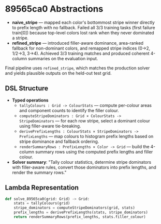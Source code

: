 # 89565ca0 Abstractions

- **naive_stripe** — mapped each color's bottommost stripe winner directly to prefix length with no fallback. Failed all 3/3 training tasks (first failure train[0]) because top-level colors lost rank when they never dominated a stripe.
- **refined_stripe** — introduced filler-aware dominance, area-ranked fallback for non-dominant colors, and remapped stripe indices (0→2, 1/2→3, 3→4). Achieved 3/3 training matches and produced coherent 4-column summaries on the evaluation input.

Final pipeline uses `refined_stripe`, which matches the production solver and yields plausible outputs on the held-out test grid.

## DSL Structure
- **Typed operations**
  - `tallyColours : Grid -> ColourStats` — compute per-colour areas and component counts to identify the filler colour.
  - `computeStripeDominators : Grid × ColourStats -> StripeDominators` — for each row stripe, select a dominant colour using filler-aware tie-breaking.
  - `derivePrefixLengths : ColourStats × StripeDominators -> PrefixLengths` — map colours to histogram prefix lengths based on stripe dominance and fallback ordering.
  - `renderSummaryRows : PrefixLengths × Color -> Grid` — build the 4-column summary rows using the computed prefix lengths and filler colour.
- **Solver summary**: "Tally colour statistics, determine stripe dominators with filler-aware rules, convert those dominators into prefix lengths, and render the summary rows."

## Lambda Representation

```python
def solve_89565ca0(grid: Grid) -> Grid:
    stats = tallyColours(grid)
    stripe_dominators = computeStripeDominators(grid, stats)
    prefix_lengths = derivePrefixLengths(stats, stripe_dominators)
    return renderSummaryRows(prefix_lengths, stats.filler_colour)
```
